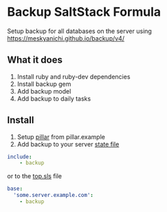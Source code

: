 Backup SaltStack Formula
=============

Setup backup for all databases on the server using https://meskyanichi.github.io/backup/v4/

## What it does

1. Install ruby and ruby-dev dependencies
2. Install backup gem
3. Add backup model
4. Add backup to daily tasks

## Install

1. Setup [pillar](http://docs.saltstack.com/en/latest/topics/pillar/) from pillar.example
2. Add backup to your server [state file](http://docs.saltstack.com/en/latest/topics/tutorials/starting_states.html)

  ```yaml
  include:
      - backup
  ```

  or to the [top.sls](http://docs.saltstack.com/en/latest/ref/states/top.html) file

  ```yaml
  base:
    'some.server.example.com':
      - backup
  ```
